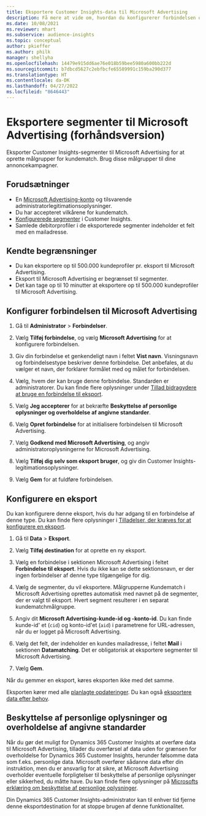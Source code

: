 ```yaml
---
title: Eksportere Customer Insights-data til Microsoft Advertising
description: Få mere at vide om, hvordan du konfigurerer forbindelsen og eksporterer til Microsoft Advertising.
ms.date: 10/08/2021
ms.reviewer: mhart
ms.subservice: audience-insights
ms.topic: conceptual
author: pkieffer
ms.author: philk
manager: shellyha
ms.openlocfilehash: 14479e915dd6ae76e018b59bee5980a600bb222d
ms.sourcegitcommit: b7dbcd5627c2ebfbcfe65589991c159ba290d377
ms.translationtype: HT
ms.contentlocale: da-DK
ms.lasthandoff: 04/27/2022
ms.locfileid: "8646443"
---
```

# <a name="export-segments-to-microsoft-advertising-preview"></a>Eksportere segmenter til Microsoft Advertising (forhåndsversion)

Eksporter Customer Insights-segmenter til Microsoft Advertising for at oprette målgrupper for kundematch. Brug disse målgrupper til dine annoncekampagner.

## <a name="prerequisites"></a>Forudsætninger

-   En [Microsoft Advertising-konto](https://ads.microsoft.com/) og tilsvarende administratorlegitimationsoplysninger.
-   Du har accepteret vilkårene for kundematch. 
-   [Konfigurerede segmenter](segments.md) i Customer Insights.
-   Samlede debitorprofiler i de eksporterede segmenter indeholder et felt med en mailadresse.

## <a name="known-limitations"></a>Kendte begrænsninger

- Du kan eksportere op til 500.000 kundeprofiler pr. eksport til Microsoft Advertising.
- Eksport til Microsoft Advertising er begrænset til segmenter.
- Det kan tage op til 10 minutter at eksportere op til 500.000 kundeprofiler til Microsoft Advertising. 


## <a name="set-up-the-connection-to-microsoft-advertising"></a>Konfigurer forbindelsen til Microsoft Advertising

1. Gå til **Administrator** > **Forbindelser**.

1. Vælg **Tilføj forbindelse**, og vælg **Microsoft Advertising** for at konfigurere forbindelsen.

1. Giv din forbindelse et genkendeligt navn i feltet **Vist navn**. Visningsnavn og forbindelsestype beskriver denne forbindelse. Det anbefales, at du vælger et navn, der forklarer formålet med og målet for forbindelsen.

1. Vælg, hvem der kan bruge denne forbindelse. Standarden er administratorer. Du kan finde flere oplysninger under [Tillad bidragydere at bruge en forbindelse til eksport](connections.md#allow-contributors-to-use-a-connection-for-exports).

1. Vælg **Jeg accepterer** for at bekræfte **Beskyttelse af personlige oplysninger og overholdelse af angivne standarder**.

1. Vælg **Opret forbindelse** for at initialisere forbindelsen til Microsoft Advertising.

1. Vælg **Godkend med Microsoft Advertising**, og angiv administratoroplysningerne for Microsoft Advertising.

1. Vælg **Tilføj dig selv som eksport bruger**, og giv din Customer Insights-legitimationsoplysninger.

1. Vælg **Gem** for at fuldføre forbindelsen.

## <a name="configure-an-export"></a>Konfigurere en eksport

Du kan konfigurere denne eksport, hvis du har adgang til en forbindelse af denne type. Du kan finde flere oplysninger i [Tilladelser, der kræves for at konfigurere en eksport](export-destinations.md#set-up-a-new-export).

1. Gå til **Data** > **Eksport**.

1. Vælg **Tilføj destination** for at oprette en ny eksport.

1. Vælg en forbindelse i sektionen Microsoft Advertising i feltet **Forbindelse til eksport**. Hvis du ikke kan se dette sektionsnavn, er der ingen forbindelser af denne type tilgængelige for dig.

1. Vælg de segmenter, du vil eksportere. Målgrupperne Kundematch i Microsoft Advertising oprettes automatisk med navnet på de segmenter, der er valgt til eksport. Hvert segment resulterer i en separat kundematchmålgruppe. 

1. Angiv dit **Microsoft Advertising-kunde-id og -konto-id**. Du kan finde kunde-id' et (`cid`) og konto-id'et (`aid`) i parametrene for URL-adressen, når du er logget på Microsoft Advertising.

1. Vælg det felt, der indeholder en kundes mailadresse, i feltet **Mail** i sektionen **Datamatching**. Det er obligatorisk at eksportere segmenter til Microsoft Advertising.

1. Vælg **Gem**.

Når du gemmer en eksport, køres eksporten ikke med det samme.

Eksporten kører med alle [planlagte opdateringer](system.md#schedule-tab). Du kan også [eksportere data efter behov](export-destinations.md#run-exports-on-demand). 


## <a name="data-privacy-and-compliance"></a>Beskyttelse af personlige oplysninger og overholdelse af angivne standarder

Når du gør det muligt for Dynamics 365 Customer Insights at overføre data til Microsoft Advertising, tillader du overførsel af data uden for grænsen for overholdelse for Dynamics 365 Customer Insights, herunder følsomme data som f.eks. personlige data. Microsoft overfører sådanne data efter din instruktion, men du er ansvarlig for at sikre, at Microsoft Advertising overholder eventuelle forpligtelser til beskyttelse af personlige oplysninger eller sikkerhed, du måtte have. Du kan finde flere oplysninger på [Microsofts erklæring om beskyttelse af personlige oplysninger](https://go.microsoft.com/fwlink/?linkid=396732).

Din Dynamics 365 Customer Insights-administrator kan til enhver tid fjerne denne eksportdestination for at stoppe brugen af denne funktionalitet.
